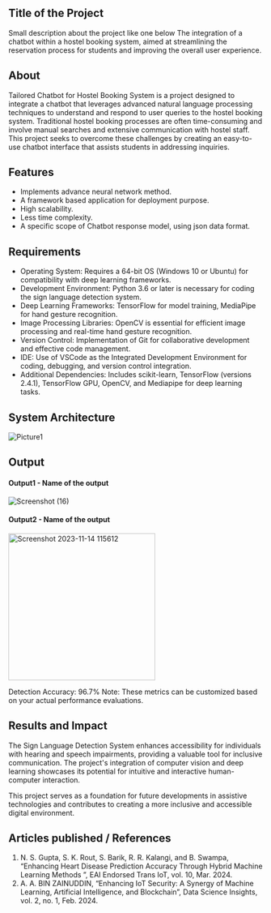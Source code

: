 ## Title of the Project
Small description about the project like one below
The integration of a chatbot within a hostel booking system, aimed at streamlining the reservation process for students and improving the overall user experience.

## About
<!--Detailed Description about the project-->
Tailored Chatbot for Hostel Booking System is a project designed to integrate a chatbot that leverages advanced natural language processing techniques to understand and respond to user queries to the hostel booking system. Traditional hostel booking processes are often time-consuming and involve manual searches and extensive communication with hostel staff. This project seeks to overcome these challenges by creating an easy-to-use chatbot interface that assists students in addressing inquiries.

## Features
<!--List the features of the project as shown below-->
- Implements advance neural network method.
- A framework based application for deployment purpose.
- High scalability.
- Less time complexity.
- A specific scope of Chatbot response model, using json data format.

## Requirements
<!--List the requirements of the project as shown below-->
* Operating System: Requires a 64-bit OS (Windows 10 or Ubuntu) for compatibility with deep learning frameworks.
* Development Environment: Python 3.6 or later is necessary for coding the sign language detection system.
* Deep Learning Frameworks: TensorFlow for model training, MediaPipe for hand gesture recognition.
* Image Processing Libraries: OpenCV is essential for efficient image processing and real-time hand gesture recognition.
* Version Control: Implementation of Git for collaborative development and effective code management.
* IDE: Use of VSCode as the Integrated Development Environment for coding, debugging, and version control integration.
* Additional Dependencies: Includes scikit-learn, TensorFlow (versions 2.4.1), TensorFlow GPU, OpenCV, and Mediapipe for deep learning tasks.

## System Architecture
<!--Embed the system architecture diagram as shown below-->

![Picture1](https://github.com/logeshwaran23/Project_phase2/assets/113624864/2bb7e2a1-4604-4294-bee4-8c9333fd78b2)


## Output

<!--Embed the Output picture at respective places as shown below as shown below-->
#### Output1 - Name of the output

![Screenshot (16)](https://github.com/logeshwaran23/Project_phase2/assets/113624864/701908e3-922e-4c4d-8931-e185213a0f48)

#### Output2 - Name of the output
<img width="290" alt="Screenshot 2023-11-14 115612" src="https://github.com/logeshwaran23/Project_phase2/assets/113624864/b71ad9f2-d529-43c4-be23-16e1db19520a">

Detection Accuracy: 96.7%
Note: These metrics can be customized based on your actual performance evaluations.


## Results and Impact
<!--Give the results and impact as shown below-->
The Sign Language Detection System enhances accessibility for individuals with hearing and speech impairments, providing a valuable tool for inclusive communication. The project's integration of computer vision and deep learning showcases its potential for intuitive and interactive human-computer interaction.

This project serves as a foundation for future developments in assistive technologies and contributes to creating a more inclusive and accessible digital environment.

## Articles published / References
1. N. S. Gupta, S. K. Rout, S. Barik, R. R. Kalangi, and B. Swampa, “Enhancing Heart Disease Prediction Accuracy Through Hybrid Machine Learning Methods ”, EAI Endorsed Trans IoT, vol. 10, Mar. 2024.
2. A. A. BIN ZAINUDDIN, “Enhancing IoT Security: A Synergy of Machine Learning, Artificial Intelligence, and Blockchain”, Data Science Insights, vol. 2, no. 1, Feb. 2024.
